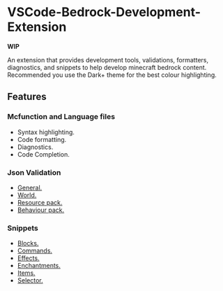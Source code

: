 # VSCode-Bedrock-Development-Extension

**WIP**

An extension that provides development tools, validations, formatters, diagnostics, and snippets to help develop minecraft bedrock content.
Recommended you use the Dark+ theme for the best colour highlighting.

## Features

### Mcfunction and Language files
  - Syntax highlighting.
  - Code formatting.
  - Diagnostics.
  - Code Completion.

### Json Validation
  - [General.](./documentation/Json%20Validation.md#general)
  - [World.](./documentation/Json%20Validation.md#world)
  - [Resource pack.](./documentation/Json%20Validation.md#resource-packs)
  - [Behaviour pack.](./documentation/Json%20Validation.md#behaviour-packs)
  
### Snippets
  - [Blocks.](./documentation/Snippets.md#block-names)
  - [Commands.](./documentation/Snippets.md#commands)
  - [Effects.](./documentation/Snippets.md#effect-names)
  - [Enchantments.](./documentation/Snippets.md#enchant-names)
  - [Items.](./documentation/Snippets.md#item-names)
  - [Selector.](./documentation/Snippets.md#selector)